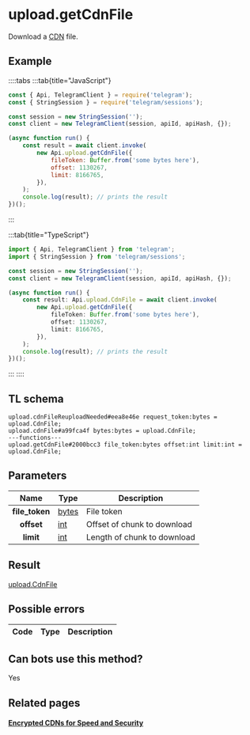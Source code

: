 # upload.getCdnFile

Download a [CDN](https://core.telegram.org/cdn) file.

## Example

::::tabs
:::tab{title="JavaScript"}

```js
const { Api, TelegramClient } = require('telegram');
const { StringSession } = require('telegram/sessions');

const session = new StringSession('');
const client = new TelegramClient(session, apiId, apiHash, {});

(async function run() {
    const result = await client.invoke(
        new Api.upload.getCdnFile({
            fileToken: Buffer.from('some bytes here'),
            offset: 1130267,
            limit: 8166765,
        }),
    );
    console.log(result); // prints the result
})();
```

:::

:::tab{title="TypeScript"}

```ts
import { Api, TelegramClient } from 'telegram';
import { StringSession } from 'telegram/sessions';

const session = new StringSession('');
const client = new TelegramClient(session, apiId, apiHash, {});

(async function run() {
    const result: Api.upload.CdnFile = await client.invoke(
        new Api.upload.getCdnFile({
            fileToken: Buffer.from('some bytes here'),
            offset: 1130267,
            limit: 8166765,
        }),
    );
    console.log(result); // prints the result
})();
```

:::
::::

## TL schema

```
upload.cdnFileReuploadNeeded#eea8e46e request_token:bytes = upload.CdnFile;
upload.cdnFile#a99fca4f bytes:bytes = upload.CdnFile;
---functions---
upload.getCdnFile#2000bcc3 file_token:bytes offset:int limit:int = upload.CdnFile;
```

## Parameters

|      Name      | Type                                          | Description                 |
| :------------: | --------------------------------------------- | --------------------------- |
| **file_token** | [bytes](https://core.telegram.org/type/bytes) | File token                  |
|   **offset**   | [int](https://core.telegram.org/type/int)     | Offset of chunk to download |
|   **limit**    | [int](https://core.telegram.org/type/int)     | Length of chunk to download |

## Result

[upload.CdnFile](https://core.telegram.org/type/upload.CdnFile)

## Possible errors

| Code | Type | Description |
| :--: | ---- | ----------- |

## Can bots use this method?

Yes

## Related pages

#### [Encrypted CDNs for Speed and Security](https://core.telegram.org/cdn)
